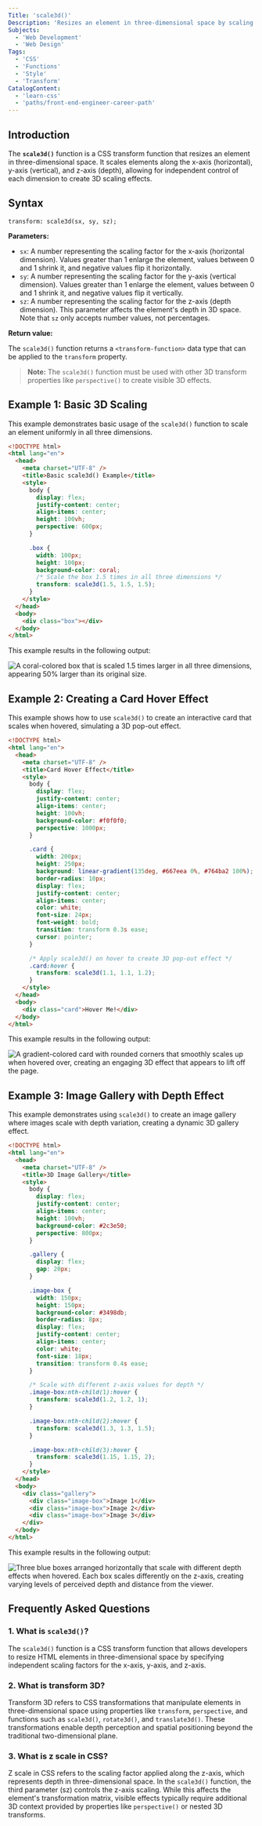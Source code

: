 ```yaml
---
Title: 'scale3d()'
Description: 'Resizes an element in three-dimensional space by scaling along the x-axis, y-axis, and z-axis independently.'
Subjects:
  - 'Web Development'
  - 'Web Design'
Tags:
  - 'CSS'
  - 'Functions'
  - 'Style'
  - 'Transform'
CatalogContent:
  - 'learn-css'
  - 'paths/front-end-engineer-career-path'
---
```


## Introduction

The **`scale3d()`** function is a CSS transform function that resizes an element in three-dimensional space. It scales elements along the x-axis (horizontal), y-axis (vertical), and z-axis (depth), allowing for independent control of each dimension to create 3D scaling effects.

## Syntax

```pseudo
transform: scale3d(sx, sy, sz);
```

**Parameters:**

- `sx`: A number representing the scaling factor for the x-axis (horizontal dimension). Values greater than 1 enlarge the element, values between 0 and 1 shrink it, and negative values flip it horizontally.
- `sy`: A number representing the scaling factor for the y-axis (vertical dimension). Values greater than 1 enlarge the element, values between 0 and 1 shrink it, and negative values flip it vertically.
- `sz`: A number representing the scaling factor for the z-axis (depth dimension). This parameter affects the element's depth in 3D space. Note that `sz` only accepts number values, not percentages.

**Return value:**

The `scale3d()` function returns a `<transform-function>` data type that can be applied to the `transform` property.

> **Note:** The `scale3d()` function must be used with other 3D transform properties like `perspective()` to create visible 3D effects.

## Example 1: Basic 3D Scaling

This example demonstrates basic usage of the `scale3d()` function to scale an element uniformly in all three dimensions.

```html
<!DOCTYPE html>
<html lang="en">
  <head>
    <meta charset="UTF-8" />
    <title>Basic scale3d() Example</title>
    <style>
      body {
        display: flex;
        justify-content: center;
        align-items: center;
        height: 100vh;
        perspective: 600px;
      }

      .box {
        width: 100px;
        height: 100px;
        background-color: coral;
        /* Scale the box 1.5 times in all three dimensions */
        transform: scale3d(1.5, 1.5, 1.5);
      }
    </style>
  </head>
  <body>
    <div class="box"></div>
  </body>
</html>
```

This example results in the following output:

![A coral-colored box that is scaled 1.5 times larger in all three dimensions, appearing 50% larger than its original size.](https://raw.githubusercontent.com/Codecademy/docs/main/media/scale1.png)

## Example 2: Creating a Card Hover Effect

This example shows how to use `scale3d()` to create an interactive card that scales when hovered, simulating a 3D pop-out effect.

```html
<!DOCTYPE html>
<html lang="en">
  <head>
    <meta charset="UTF-8" />
    <title>Card Hover Effect</title>
    <style>
      body {
        display: flex;
        justify-content: center;
        align-items: center;
        height: 100vh;
        background-color: #f0f0f0;
        perspective: 1000px;
      }

      .card {
        width: 200px;
        height: 250px;
        background: linear-gradient(135deg, #667eea 0%, #764ba2 100%);
        border-radius: 10px;
        display: flex;
        justify-content: center;
        align-items: center;
        color: white;
        font-size: 24px;
        font-weight: bold;
        transition: transform 0.3s ease;
        cursor: pointer;
      }

      /* Apply scale3d() on hover to create 3D pop-out effect */
      .card:hover {
        transform: scale3d(1.1, 1.1, 1.2);
      }
    </style>
  </head>
  <body>
    <div class="card">Hover Me!</div>
  </body>
</html>
```

This example results in the following output:

![A gradient-colored card with rounded corners that smoothly scales up when hovered over, creating an engaging 3D effect that appears to lift off the page.](https://raw.githubusercontent.com/Codecademy/docs/main/media/scale2.gif)

## Example 3: Image Gallery with Depth Effect

This example demonstrates using `scale3d()` to create an image gallery where images scale with depth variation, creating a dynamic 3D gallery effect.

```html
<!DOCTYPE html>
<html lang="en">
  <head>
    <meta charset="UTF-8" />
    <title>3D Image Gallery</title>
    <style>
      body {
        display: flex;
        justify-content: center;
        align-items: center;
        height: 100vh;
        background-color: #2c3e50;
        perspective: 800px;
      }

      .gallery {
        display: flex;
        gap: 20px;
      }

      .image-box {
        width: 150px;
        height: 150px;
        background-color: #3498db;
        border-radius: 8px;
        display: flex;
        justify-content: center;
        align-items: center;
        color: white;
        font-size: 18px;
        transition: transform 0.4s ease;
      }

      /* Scale with different z-axis values for depth */
      .image-box:nth-child(1):hover {
        transform: scale3d(1.2, 1.2, 1);
      }

      .image-box:nth-child(2):hover {
        transform: scale3d(1.3, 1.3, 1.5);
      }

      .image-box:nth-child(3):hover {
        transform: scale3d(1.15, 1.15, 2);
      }
    </style>
  </head>
  <body>
    <div class="gallery">
      <div class="image-box">Image 1</div>
      <div class="image-box">Image 2</div>
      <div class="image-box">Image 3</div>
    </div>
  </body>
</html>
```

This example results in the following output:

![Three blue boxes arranged horizontally that scale with different depth effects when hovered. Each box scales differently on the z-axis, creating varying levels of perceived depth and distance from the viewer.](https://raw.githubusercontent.com/Codecademy/docs/main/media/scale3.gif)

## Frequently Asked Questions

### 1. What is `scale3d()`?

The `scale3d()` function is a CSS transform function that allows developers to resize HTML elements in three-dimensional space by specifying independent scaling factors for the x-axis, y-axis, and z-axis.

### 2. What is transform 3D?

Transform 3D refers to CSS transformations that manipulate elements in three-dimensional space using properties like `transform`, `perspective`, and functions such as `scale3d()`, `rotate3d()`, and `translate3d()`. These transformations enable depth perception and spatial positioning beyond the traditional two-dimensional plane.

### 3. What is z scale in CSS?

Z scale in CSS refers to the scaling factor applied along the z-axis, which represents depth in three-dimensional space. In the `scale3d()` function, the third parameter (sz) controls the z-axis scaling. While this affects the element's transformation matrix, visible effects typically require additional 3D context provided by properties like `perspective()` or nested 3D transforms.
